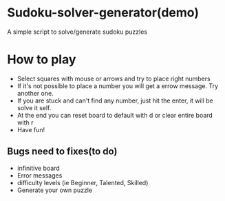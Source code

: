 # Sudoku-solver-generator(demo)
A simple script to solve/generate sudoku puzzles

# How to play
- Select squares with mouse or arrows and try to place right numbers
- If it's not possible to place a number you will get a errow message. Try another one.
- If you are stuck and can't find any number, just hit the enter, it will be solve it self.
- At the end you can reset board to default with d or clear entire board with r
- Have fun!

## Bugs need to fixes(to do)
- infinitive board
- Error messages
- difficulty levels (ie Beginner, Talented, Skilled)
- Generate your own puzzle